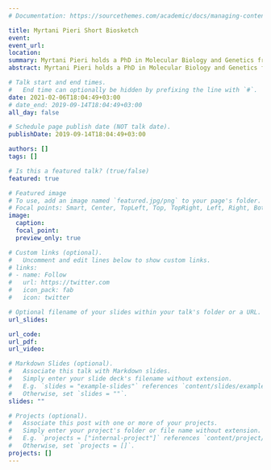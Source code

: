 ```yaml
---
# Documentation: https://sourcethemes.com/academic/docs/managing-content/

title: Myrtani Pieri Short Biosketch
event: 
event_url:
location:
summary: Myrtani Pieri holds a PhD in Molecular Biology and Genetics from the University of Oxford, UK and is currently an Assistant Professor at the University of Nicosia in Human Physiology. In 2011 Myrtani won first prize in the international Science Communication competition “Famelab 2011”. Since then she is an active science communicator, has published popularized articles in the press and has given talks in Cyprus and abroad (TEDxNICOSIA 2012, Cyprus Open University, Athens Science Festival, HealthForward etc). Myrtani is the co-founder of SciCo-Cyprus, an NGO, based in Cyprus, with the expertise in communicating scientific issues to the public aiming at bridging Science and Society. In 2017, Myrtani was an invited Plenary speaker in the World Science Forum 2018 to talk about her work in Science Diplomacy, using Science as a source to overcome boarders and unite. In 2020, she was elected as member of the Global Young Academy (GYA) an international society of young scientists, aiming to give a voice to young scientists across the globe. 
abstract: Myrtani Pieri holds a PhD in Molecular Biology and Genetics from the University of Oxford, UK and is currently an Assistant Professor at the [University of Nicosia](https://www.unic.ac.cy/) in Human Physiology. In 2011 Myrtani won first prize in the international Science Communication competition [“Famelab 2011”](https://www.youtube.com/watch?v=xzbKJyBNRAI). Since then she is an active science communicator, has published popularized articles in the press and has given talks in Cyprus and abroad ([TEDxNICOSIA 2012](https://www.youtube.com/watch?v=PDcx7dcz-wo), Cyprus Open University, Athens Science Festival, HealthForward etc). Myrtani is the co-founder of SciCo-Cyprus, an NGO, based in Cyprus, with the expertise in communicating scientific issues to the public aiming at bridging Science and Society. In 2017, Myrtani was an invited Plenary speaker in the [World Science Forum 2018](https://worldscienceforum2017.sched.com/myrtanipieri) to talk about her work in Science Diplomacy, using Science as a source to overcome boarders and unite. In 2020, she was elected as member of the [Global Young Academy (GYA)](https://globalyoungacademy.net/) an international society of young scientists, aiming to give a voice to young scientists across the globe. 

# Talk start and end times.
#   End time can optionally be hidden by prefixing the line with `#`.
date: 2021-02-06T18:04:49+03:00
# date_end: 2019-09-14T18:04:49+03:00
all_day: false

# Schedule page publish date (NOT talk date).
publishDate: 2019-09-14T18:04:49+03:00

authors: []
tags: []

# Is this a featured talk? (true/false)
featured: true

# Featured image
# To use, add an image named `featured.jpg/png` to your page's folder. 
# Focal points: Smart, Center, TopLeft, Top, TopRight, Left, Right, BottomLeft, Bottom, BottomRight.
image: 
  caption: 
  focal_point: 
  preview_only: true

# Custom links (optional).
#   Uncomment and edit lines below to show custom links.
# links:
# - name: Follow
#   url: https://twitter.com
#   icon_pack: fab
#   icon: twitter

# Optional filename of your slides within your talk's folder or a URL.
url_slides:

url_code: 
url_pdf:
url_video: 

# Markdown Slides (optional).
#   Associate this talk with Markdown slides.
#   Simply enter your slide deck's filename without extension.
#   E.g. `slides = "example-slides"` references `content/slides/example-slides.md`.
#   Otherwise, set `slides = ""`.
slides: ""

# Projects (optional).
#   Associate this post with one or more of your projects.
#   Simply enter your project's folder or file name without extension.
#   E.g. `projects = ["internal-project"]` references `content/project/deep-learning/index.md`.
#   Otherwise, set `projects = []`.
projects: []
---
```

